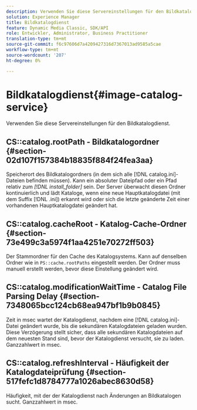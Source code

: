 ```yaml
---
description: Verwenden Sie diese Servereinstellungen für den Bildkatalogdienst.
solution: Experience Manager
title: Bildkatalogdienst
feature: Dynamic Media Classic, SDK/API
role: Entwickler, Administrator, Business Practitioner
translation-type: tm+mt
source-git-commit: f6c97606d7a4209427316d7367013ad9585a5cae
workflow-type: tm+mt
source-wordcount: '207'
ht-degree: 0%

---
```



# Bildkatalogdienst{#image-catalog-service}

Verwenden Sie diese Servereinstellungen für den Bildkatalogdienst.

## CS::catalog.rootPath - Bildkatalogordner {#section-02d107f157384b18835f884f24fea3aa}

Speicherort des Bildkatalogordners (in dem sich alle [!DNL catalog.ini]-Dateien befinden müssen). Kann ein absoluter Dateipfad oder ein Pfad relativ zum *[!DNL install_folder]* sein. Der Server überwacht diesen Ordner kontinuierlich und lädt Kataloge, wenn eine neue Hauptkatalogdatei (mit dem Suffix [!DNL .ini]) erkannt wird oder sich die letzte geänderte Zeit einer vorhandenen Hauptkatalogdatei geändert hat.

## CS::catalog.cacheRoot - Katalog-Cache-Ordner {#section-73e499c3a5974f1aa4251e70272ff503}

Der Stammordner für den Cache des Katalogsystems. Kann auf denselben Ordner wie in `PS::cache.rootPaths` eingestellt werden. Der Ordner muss manuell erstellt werden, bevor diese Einstellung geändert wird.

## CS::catalog.modificationWaitTime - Catalog File Parsing Delay {#section-7348065bcc124cb68ea947bf1b9b0845}

Zeit in msec wartet der Katalogdienst, nachdem eine [!DNL catalog.ini]-Datei geändert wurde, bis die sekundären Katalogdateien geladen wurden. Diese Verzögerung stellt sicher, dass alle sekundären Katalogdateien auf dem neuesten Stand sind, bevor der Katalogdienst versucht, sie zu laden. Ganzzahlwert in msec.

## CS::catalog.refreshInterval - Häufigkeit der Katalogdateiprüfung {#section-517fefc1d8784777a1026abec8630d58}

Häufigkeit, mit der der Katalogdienst nach Änderungen an Bildkatalogen sucht. Ganzzahlwert in msec.
